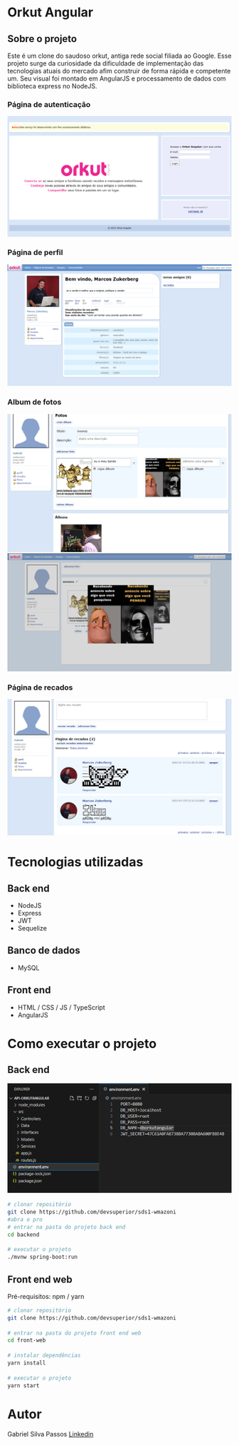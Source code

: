 #  Orkut Angular
## Sobre o projeto
  Este é um clone do saudoso orkut, antiga rede social filiada ao Google. Esse projeto surge da curiosidade da dificuldade de implementação das tecnologias atuais do mercado afim construir de forma rápida e competente um. Seu visual foi montado em AngularJS e processamento de dados com biblioteca express no NodeJS.
  
### Página de autenticação
![pagina de autenticacao](https://github.com/GabriellPassos/assets/blob/main/orkutangular/autenticacao.PNG)
### Página de perfil
![pagina perfil](https://github.com/GabriellPassos/assets/blob/main/orkutangular/markzuk.PNG) 
### Album de fotos
  
![pagina album](https://github.com/GabriellPassos/assets/blob/main/orkutangular/album.PNG)
![pagina de fotos](https://github.com/GabriellPassos/assets/blob/main/orkutangular/foto.PNG)
### Página de recados
![pagina de recados](https://github.com/GabriellPassos/assets/blob/main/orkutangular/recados.PNG)

# Tecnologias utilizadas
## Back end
- NodeJS
- Express
- JWT
- Sequelize
## Banco de dados
- MySQL
## Front end
- HTML / CSS / JS / TypeScript
- AngularJS


# Como executar o projeto

## Back end
![environment](https://github.com/GabriellPassos/assets/blob/main/orkutangular/environment.PNG)

```bash
# clonar repositório
git clone https://github.com/devsuperior/sds1-wmazoni
#abra o pro
# entrar na pasta do projeto back end
cd backend

# executar o projeto
./mvnw spring-boot:run
```

## Front end web
Pré-requisitos: npm / yarn

```bash
# clonar repositório
git clone https://github.com/devsuperior/sds1-wmazoni

# entrar na pasta do projeto front end web
cd front-web

# instalar dependências
yarn install

# executar o projeto
yarn start
```

# Autor

Gabriel Silva Passos
[Linkedin](https://www.linkedin.com/in/gabrielsilvapassos/)

